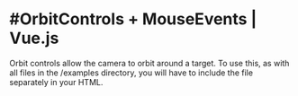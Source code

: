 # #OrbitControls + MouseEvents | Vue.js

Orbit controls allow the camera to orbit around a target.
To use this, as with all files in the /examples directory, you will have to include the file separately in your HTML.

